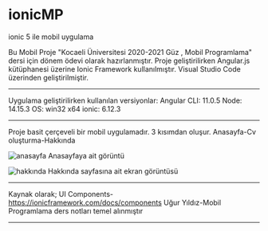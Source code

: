 # ionicMP
ionic 5 ile mobil uygulama

Bu Mobil Proje "Kocaeli Üniversitesi 2020-2021 Güz , Mobil Programlama" dersi için dönem ödevi olarak hazırlanmıştır.
Proje geliştirilirken Angular.js kütüphanesi üzerine Ionic Framework kullanılmıştır.
Visual Studio Code üzerinden geliştirilmiştir.
________________________________________________

Uygulama geliştirilirken kullanılan versiyonlar:
Angular CLI: 11.0.5
Node: 14.15.3
OS: win32 x64
ionic: 6.12.3
_________________________________________________

Proje basit çerçeveli bir mobil uygulamadır.
3 kısımdan oluşur.
Anasayfa-Cv oluşturma-Hakkında

![anasayfa](https://user-images.githubusercontent.com/60489554/105170228-af70e700-5b2d-11eb-83dc-6815ae84490e.PNG)
Anasayfaya ait görüntü

![hakkında](https://user-images.githubusercontent.com/60489554/105170411-f232bf00-5b2d-11eb-833f-b1555e963759.PNG)
Hakkında sayfasına ait ekran görüntüsü

__________________________________________________
 Kaynak olarak;
UI Components-https://ionicframework.com/docs/components 
Uğur Yıldız-Mobil Programlama ders notları
temel alınmıştır
__________________________________________________
